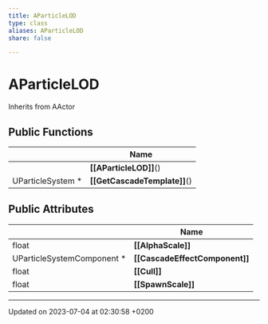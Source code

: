 ```yaml
---
title: AParticleLOD
type: class
aliases: AParticleLOD
share: false

---
```


# AParticleLOD





Inherits from AActor

## Public Functions

|                | Name           |
| -------------- | -------------- |
| | **[[AParticleLOD]]**() |
| UParticleSystem * | **[[GetCascadeTemplate]]**() |

## Public Attributes

|                | Name           |
| -------------- | -------------- |
| float | **[[AlphaScale]]**  |
| UParticleSystemComponent * | **[[CascadeEffectComponent]]**  |
| float | **[[Cull]]**  |
| float | **[[SpawnScale]]**  |

-------------------------------

Updated on 2023-07-04 at 02:30:58 +0200